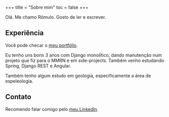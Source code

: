 +++
title = "Sobre mim"
toc = false
+++

Olá. Me chamo Rômulo. Gosto de ler e escrever.

## Experiência

Você pode checar o [meu portfólio](https://rommuloifrn.github.io/).

Eu tenho uns bons 3 anos com Django monolítico, dando manutenção num projeto que fiz para o MMRN e em side-projects. Também venho estudando Spring, Django REST e Angular.

Também tenho algum estudo em geologia, especificamente a área de espeleologia.

## Contato

Recomendo falar comigo pelo [meu LinkedIn](https://www.linkedin.com/in/r%C3%B4mulo-silva-87a1501b6/).